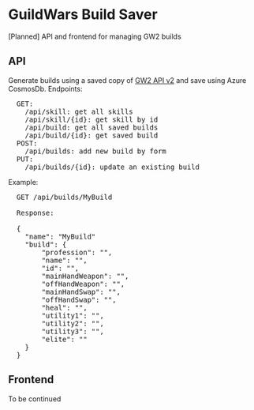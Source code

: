 # GuildWars Build Saver

[Planned] API and frontend for managing GW2 builds

## API
Generate builds using a saved copy of [GW2 API v2](https://api.guildwars2.com/) and save using Azure CosmosDb.
Endpoints:
<pre>
  GET:
    /api/skill: get all skills
    /api/skill/{id}: get skill by id
    /api/build: get all saved builds
    /api/build/{id}: get saved build    
  POST:
    /api/builds: add new build by form
  PUT:
    /api/builds/{id}: update an existing build
</pre>    
Example:
<pre>
  GET /api/builds/MyBuild
  
  Response: 
  
  {
    "name": "MyBuild"
    "build": {
        "profession": "",
        "name": "",
        "id": "",
        "mainHandWeapon": "", 
        "offHandWeapon": "",
        "mainHandSwap": "",
        "offHandSwap": "",
        "heal": "",
        "utility1": "",
        "utility2": "",
        "utility3": "",
        "elite": ""
    }
  }
</pre>

## Frontend
To be continued
